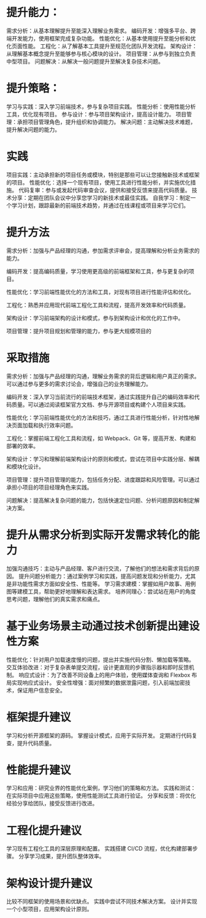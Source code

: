 # 提升能力：

需求分析：从基本理解提升至能深入理解业务需求。
编码开发：增强多平台、跨端开发能力，使用框架完成复杂功能。
性能优化：从基本使用提升至能分析和优化页面性能。
工程化：从了解基本工具提升至规范化团队开发流程。
架构设计：从理解基本概念提升至能够参与核心模块的设计。
项目管理：从参与到独立负责中型项目。
问题解决：从解决一般问题提升至解决复杂技术问题。

# 提升策略：

学习与实践：深入学习前端技术，参与复杂项目实践。
性能分析：使用性能分析工具，优化现有项目。
参与设计：参与项目架构设计，提高设计能力。
项目管理：承担项目管理角色，提升组织和协调能力。
解决问题：主动解决技术难题，提升解决问题的能力。

# 实践

项目实践：主动承担新的项目任务或模块，特别是那些可以让您接触新技术或框架的项目。
性能优化：选择一个现有项目，使用工具进行性能分析，并实施优化措施。
代码复审：参与或发起代码审查会议，提供和接受反馈来提高代码质量。
技术分享：定期在团队会议中分享您学习的新技术或最佳实践。
自我学习：制定一个学习计划，跟踪最新的前端技术趋势，并通过在线课程或项目来学习它们。

# 提升方法

需求分析：加强与产品经理的沟通，参加需求评审会，提高理解和分析业务需求的能力。

编码开发：提高编码质量，学习使用更高级的前端框架和工具，参与更复杂的项目。

性能优化：学习前端性能优化的方法和工具，对现有项目进行性能评估和优化。

工程化：熟悉并应用现代前端工程化工具和流程，提高开发效率和代码质量。

架构设计：学习前端架构的设计和模式，参与到架构设计和优化的工作中。

项目管理：提升项目规划和管理的能力，参与更大规模项目的

# 采取措施

需求分析：加强与产品经理的沟通，理解业务需求的背后逻辑和用户真正的需求。可以通过参与更多的需求讨论会，增强自己的业务理解能力。

编码开发：深入学习当前流行的前端技术框架，通过实践提升自己的编码效率和代码质量。可以通过阅读框架官方文档、参与开源项目或构建个人项目来实践。

性能优化：学习前端性能优化的方法和技巧，通过工具进行性能分析，针对性地解决页面加载和执行效率问题。

工程化：掌握前端工程化工具和流程，如 Webpack、Git 等，提高开发、构建和部署的效率。

架构设计：学习和理解前端架构设计的原则和模式，尝试在项目中实践分层、解耦和模块化设计。

项目管理：提升项目管理的能力，包括任务分配、进度跟踪和风险管理。可以通过承担小项目的项目经理角色来实践。

问题解决：提高解决复杂问题的能力，包括快速定位问题、分析问题原因和制定解决方案。

# 提升从需求分析到实际开发需求转化的能力

加强沟通技巧：主动与产品经理、客户进行交流，了解他们的想法和需求背后的原因。
提升问题分析能力：通过案例学习和实践，提高问题发现和分析能力，尤其是非功能性需求方面如安全性、性能等。
学习需求建模：掌握如用户故事、用例图等建模工具，帮助更好地理解和表达需求。
培养同理心：尝试站在用户的角度思考问题，理解他们的真实需求和痛点。

# 基于业务场景主动通过技术创新提出建设性方案

性能优化：针对用户加载速度慢的问题，提出并实施代码分割、懒加载等策略。
交互体验改进：对于复杂表单提交流程，设计更直观的步骤指示器和即时反馈机制。
响应式设计：为了改善不同设备上的用户体验，使用媒体查询和 Flexbox 布局实现响应式设计。
安全性增强：面对频繁的数据泄露问题，引入前端加密技术，保证用户信息安全。

# 框架提升建议

学习和分析开源框架的源码。
掌握设计模式，应用于实际开发。
定期进行代码复查，提升代码质量。

# 性能提升建议

学习和应用：研究业界的性能优化案例，学习他们的策略和方法。
实践和测试：在实际项目中应用这些策略，使用性能测试工具进行验证。
分享和反馈：将优化经验分享给团队，接受反馈进行改进。

# 工程化提升建议

学习现有工程化工具的深层原理和配置。
实践搭建 CI/CD 流程，优化构建部署步骤。
分享学习成果，提升团队整体效率。

# 架构设计提升建议

比较不同框架的使用场景和优缺点。
实践中尝试不同技术解决方案。
设计并实现一个小型项目，应用架构设计原则。
